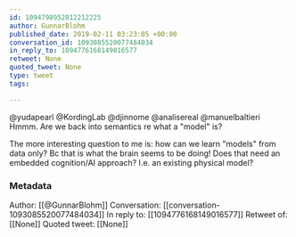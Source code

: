 ```yaml
---
id: 1094798952812212225
author: GunnarBlohm
published_date: 2019-02-11 03:23:05 +00:00
conversation_id: 1093085520077484034
in_reply_to: 1094776168149016577
retweet: None
quoted_tweet: None
type: tweet
tags:

---
```


@yudapearl @KordingLab @djinnome @analisereal @manuelbaltieri Hmmm. Are we back into semantics re what a "model" is?

The more interesting question to me is: how can we learn "models" from data only? Bc that is what the brain seems to be doing! Does that need an embedded cognition/AI approach? I.e. an existing physical model?

### Metadata

Author: [[@GunnarBlohm]]
Conversation: [[conversation-1093085520077484034]]
In reply to: [[1094776168149016577]]
Retweet of: [[None]]
Quoted tweet: [[None]]
